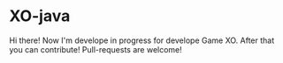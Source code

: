 # XO-java
Hi there! Now I'm develope in progress for develope Game XO. After that you can contribute! Pull-requests are welcome!

